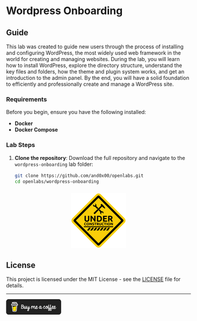 # Wordpress Onboarding

## Guide

This lab was created to guide new users through the process of installing and configuring WordPress, the most widely used web framework in the world for creating and managing websites. During the lab, you will learn how to install WordPress, explore the directory structure, understand the key files and folders, how the theme and plugin system works, and get an introduction to the admin panel. By the end, you will have a solid foundation to efficiently and professionally create and manage a WordPress site.
### Requirements

Before you begin, ensure you have the following installed:

- **Docker**
- **Docker Compose**

### Lab Steps

1. **Clone the repository**:
   Download the full repository and navigate to the `wordpress-onboarding` lab folder:
   ```bash
   git clone https://github.com/and0x00/openlabs.git
   cd openlabs/wordpress-onboarding
   ```

<h3 align="center">
<a href="https://donate.stripe.com/7sI29z9js2draModQR">
  <img src="../_static/under-construction.png" alt="Under Construction" width="150" />
</a>
</h3>

## License
This project is licensed under the MIT License - see the [LICENSE](LICENSE) file for details.

___

<a href="https://donate.stripe.com/7sI29z9js2draModQR">
    <img src="https://github.com/and0x00/and0x00/raw/main/buy_me_a_coffee.gif" alt="Buy Me A Coffee" width="150" />
</a>
